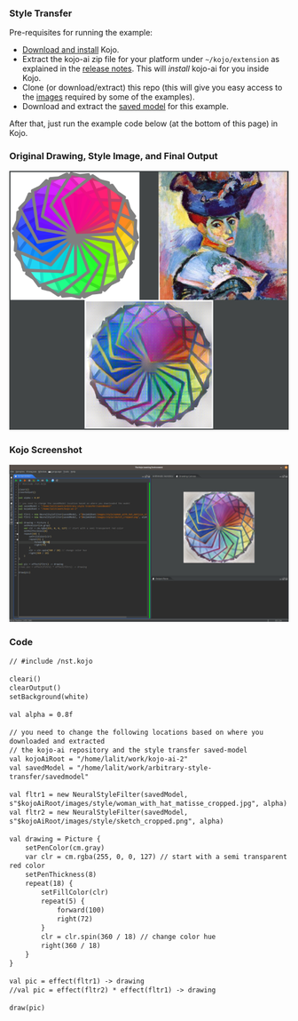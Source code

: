 ### Style Transfer

Pre-requisites for running the example:
* [Download and install](https://www.kogics.net/kojo-download) Kojo.
* Extract the kojo-ai zip file for your platform under `~/kojo/extension` as explained in the [release notes](https://github.com/litan/kojo-ai-2/releases/tag/v0.4). This will *install* kojo-ai for you inside Kojo.
* Clone (or download/extract) this repo (this will give you easy access to the [images](../images) required by some of the examples).
* Download and extract the [saved model](https://github.com/litan/kojo-ai-2/releases/download/v0.1/savedmodel.zip) for this example.

After that, just run the example code below (at the bottom of this page) in Kojo.

### Original Drawing, Style Image, and Final Output

![style-transfer-images.png](style-transfer-images.png)


### Kojo Screenshot

![kojo-nst.png](kojo-nst.png)

### Code

```
// #include /nst.kojo

cleari()
clearOutput()
setBackground(white)

val alpha = 0.8f

// you need to change the following locations based on where you downloaded and extracted 
// the kojo-ai repository and the style transfer saved-model
val kojoAiRoot = "/home/lalit/work/kojo-ai-2"
val savedModel = "/home/lalit/work/arbitrary-style-transfer/savedmodel"

val fltr1 = new NeuralStyleFilter(savedModel, s"$kojoAiRoot/images/style/woman_with_hat_matisse_cropped.jpg", alpha)
val fltr2 = new NeuralStyleFilter(savedModel, s"$kojoAiRoot/images/style/sketch_cropped.png", alpha)

val drawing = Picture {
    setPenColor(cm.gray)
    var clr = cm.rgba(255, 0, 0, 127) // start with a semi transparent red color
    setPenThickness(8)
    repeat(18) {
        setFillColor(clr)
        repeat(5) {
            forward(100)
            right(72)
        }
        clr = clr.spin(360 / 18) // change color hue
        right(360 / 18)
    }
}

val pic = effect(fltr1) -> drawing
//val pic = effect(fltr2) * effect(fltr1) -> drawing

draw(pic)
```
